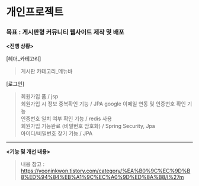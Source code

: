 # 개인프로젝트 <Im>

### 목표 : 게시판형 커뮤니티 웹사이트 제작 및 배포

**<진행 상황>**

[헤더_카테고리]
>게시판 카테고리_메뉴바    

[로그인]
>회원가입 폼 / jsp     
>회원가입 시 정보 중복확인 기능 / JPA 
>google 이메일 연동 및 인증번호 확인 기능     
>인증번호 일치 여부 확인 기능 / redis 사용     
>회원가입 기능완료 (비밀번호 암호화) / Spring Security, Jpa     
>아이디/비밀번호 찾기 기능 / JPA





---

**<기능 및 개선 내용>**
> 내용 참고 : https://yooninkwon.tistory.com/category/%EA%B0%9C%EC%9D%B8%ED%94%84%EB%A1%9C%EC%A0%9D%ED%8A%B8/I%27m

 

 


